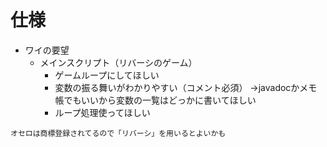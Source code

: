 # 仕様
- ワイの要望
    - メインスクリプト（リバーシのゲーム）
      - ゲームループにしてほしい
      - 変数の振る舞いがわかりやすい（コメント必須）
        →javadocかメモ帳でもいいから変数の一覧はどっかに書いてほしい
      - ループ処理使ってほしい

`オセロは商標登録されてるので「リバーシ」を用いるとよいかも`

